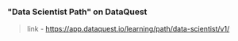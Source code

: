 ### "Data Scientist Path" on DataQuest
> link - https://app.dataquest.io/learning/path/data-scientist/v1/
